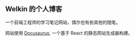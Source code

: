 ## Welkin 的个人博客

一个前端工程师的学习笔记网站，偶尔也有些其他的随笔。

网站使用 [Docusaurus](https://docusaurus.io/), 一个基于 React 的静态网站生成器构建。
